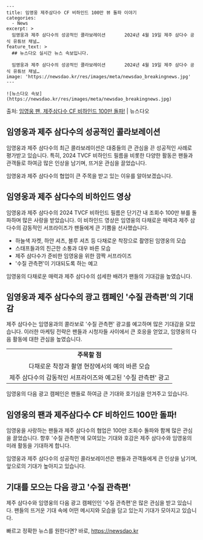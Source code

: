     ---
    title: 임영웅 제주삼다수 CF 비하인드 100만 뷰 돌파 이야기
    categories:
      - News
    excerpt: >
      임영웅과 제주 삼다수의 성공적인 콜라보레이션       2024년 4월 19일 제주 삼다수 공식 유튜브 채널…
    feature_text: >
      ## 뉴스다오 실시간 뉴스 속보입니다.
    
      임영웅과 제주 삼다수의 성공적인 콜라보레이션       2024년 4월 19일 제주 삼다수 공식 유튜브 채널…
    image: 'https://newsdao.kr/res/images/meta/newsdao_breakingnews.jpg'
    ---
    
    ![뉴스다오 속보](https://newsdao.kr/res/images/meta/newsdao_breakingnews.jpg)

<p>출처: <a href="https://newsdao.kr/4654" rel="dofollow">임영웅 팬, 제주삼다수 CF 비하인드 100만 돌파!</a> | 뉴스다오</p>

<h2 data-ke-size="size26">임영웅과 제주 삼다수의 성공적인 콜라보레이션</h2>
임영웅과 제주 삼다수의 최근 콜라보레이션은 대중들의 큰 관심을 끈 성공적인 사례로 평가받고 있습니다. 특히, 2024 TVCF 비하인드 필름을 비롯한 다양한 활동은 팬들과 관객들로 하여금 많은 인상을 남기며, 뜨거운 관심을 끌었습니다.

<p data-ke-size="size16">임영웅과 제주 삼다수의 협업이 큰 주목을 받고 있는 이유를 알아보겠습니다.</p>

<h2 data-ke-size="size26">임영웅과 제주 삼다수의 비하인드 영상</h2>
임영웅과 제주 삼다수의 2024 TVCF 비하인드 필름은 단기간 내 조회수 100만 뷰를 돌파하며 많은 사랑을 받았습니다. 이 비하인드 영상은 임영웅의 다채로운 매력과 제주 삼다수의 감동적인 서프라이즈가 팬들에게 큰 기쁨을 선사했습니다.

<ul>
  <li>하늘색 자켓, 하얀 셔츠, 블루 셔츠 등 다채로운 착장으로 촬영된 임영웅의 모습</li>
  <li>스태프들과의 친근한 소통과 대우 바른 모습</li>
  <li>제주 삼다수가 준비한 임영웅을 위한 깜짝 서프라이즈</li>
  <li>'수질 관측편'이 기대되도록 하는 예고</li>
</ul>

<p data-ke-size="size16">임영웅의 다채로운 매력과 제주 삼다수의 섬세한 배려가 팬들의 기대감을 높였습니다.</p>

<h2 data-ke-size="size26">임영웅과 제주 삼다수의 광고 캠페인 '수질 관측편'의 기대감</h2>
제주 삼다수는 임영웅과의 콜라보로 '수질 관측편' 광고를 예고하며 많은 기대감을 모았습니다. 이러한 마케팅 전략은 팬들과 시청자들 사이에서 큰 호응을 얻었고, 임영웅의 다음 활동에 대한 관심을 높였습니다.

<table>
  <tr>
    <td style="text-align: center; height: 17px;"><b>주목할 점</b></td>
  </tr>
  <tr>
    <td style="text-align: center; height: 17px;">다채로운 착장과 촬영 현장에서의 예의 바른 모습</td>
  </tr>
  <tr>
    <td style="text-align: center; height: 17px;">제주 삼다수의 감동적인 서프라이즈와 예고된 '수질 관측편' 광고</td>
  </tr>
</table>

<p data-ke-size="size16">임영웅의 다음 광고 캠페인은 팬들로 하여금 큰 기대와 호기심을 안겨주고 있습니다.</p>

<h2 data-ke-size="size26">임영웅의 팬과 제주삼다수 CF 비하인드 100만 돌파!</h2>
임영웅을 사랑하는 팬들과 제주 삼다수의 협업은 100만 조회수 돌파와 함께 많은 관심을 끌었습니다. 향후 '수질 관측편'에 모여있는 기대와 호감은 제주 삼다수와 임영웅의 미래 활동을 기대하게 합니다.

<p data-ke-size="size16">임영웅과 제주 삼다수의 성공적인 콜라보레이션은 팬들과 관객들에게 큰 인상을 남기며, 앞으로의 기대가 높아지고 있습니다.</p>

<h2 data-ke-size="size26">기대를 모으는 다음 광고 '수질 관측편'</h2>
제주 삼다수와 임영웅의 다음 광고 캠페인인 '수질 관측편'은 많은 관심을 받고 있습니다. 팬들의 뜨거운 기대 속에 어떤 메시지와 모습을 담고 있는지 기대가 모아지고 있습니다.
 

빠르고 정확한 뉴스를 원한다면? 바로, <a href="https://newsdao.kr" rel="dofollow">https://newsdao.kr</a>


    
